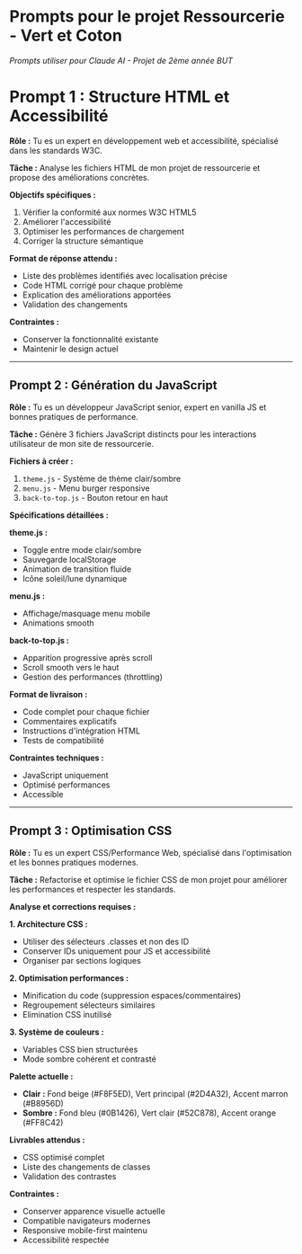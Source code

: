 # Prompts pour le projet Ressourcerie - Vert et Coton

*Prompts utiliser pour Claude AI - Projet de 2ème année BUT*

# Prompt 1 : Structure HTML et Accessibilité

**Rôle :** Tu es un expert en développement web et accessibilité, spécialisé dans les standards W3C.

**Tâche :** Analyse les fichiers HTML de mon projet de ressourcerie et propose des améliorations concrètes.

**Objectifs spécifiques :**
1. Vérifier la conformité aux normes W3C HTML5
2. Améliorer l'accessibilité 
3. Optimiser les performances de chargement
4. Corriger la structure sémantique

**Format de réponse attendu :**
- Liste des problèmes identifiés avec localisation précise
- Code HTML corrigé pour chaque problème
- Explication des améliorations apportées
- Validation des changements

**Contraintes :**
- Conserver la fonctionnalité existante
- Maintenir le design actuel

---

## Prompt 2 : Génération du JavaScript

**Rôle :** Tu es un développeur JavaScript senior, expert en vanilla JS et bonnes pratiques de performance.

**Tâche :** Génère 3 fichiers JavaScript distincts pour les interactions utilisateur de mon site de ressourcerie.

**Fichiers à créer :**
1. `theme.js` - Système de thème clair/sombre
2. `menu.js` - Menu burger responsive
3. `back-to-top.js` - Bouton retour en haut

**Spécifications détaillées :**

**theme.js :**
- Toggle entre mode clair/sombre
- Sauvegarde localStorage
- Animation de transition fluide
- Icône soleil/lune dynamique

**menu.js :**
- Affichage/masquage menu mobile
- Animations smooth

**back-to-top.js :**
- Apparition progressive après scroll
- Scroll smooth vers le haut
- Gestion des performances (throttling)

**Format de livraison :**
- Code complet pour chaque fichier
- Commentaires explicatifs
- Instructions d'intégration HTML
- Tests de compatibilité

**Contraintes techniques :**
- JavaScript uniquement
- Optimisé performances     
- Accessible 

---

## Prompt 3 : Optimisation CSS

**Rôle :** Tu es un expert CSS/Performance Web, spécialisé dans l'optimisation et les bonnes pratiques modernes.

**Tâche :** Refactorise et optimise le fichier CSS de mon projet pour améliorer les performances et respecter les standards.

**Analyse et corrections requises :**

**1. Architecture CSS :**
- Utiliser des sélecteurs .classes et non des ID
- Conserver IDs uniquement pour JS et accessibilité
- Organiser par sections logiques

**2. Optimisation performances :**
- Minification du code (suppression espaces/commentaires)
- Regroupement sélecteurs similaires
- Elimination CSS inutilisé

**3. Système de couleurs :**
- Variables CSS bien structurées
- Mode sombre cohérent et contrasté

**Palette actuelle :**
- **Clair :** Fond beige (#F8F5ED), Vert principal (#2D4A32), Accent marron (#B8956D)
- **Sombre :** Fond bleu (#0B1426), Vert clair (#52C878), Accent orange (#FF8C42)

**Livrables attendus :**
- CSS optimisé complet
- Liste des changements de classes
- Validation des contrastes

**Contraintes :**
- Conserver apparence visuelle actuelle
- Compatible navigateurs modernes
- Responsive mobile-first maintenu
- Accessibilité respectée
